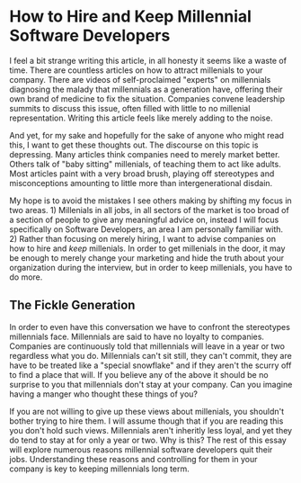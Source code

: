 # How to Hire and Keep Millennial Software Developers

I feel a bit strange writing this article, in all honesty it seems like a waste of time. There are countless articles on how to attract millenials to your company. There are videos of self-proclaimed "experts" on millennials diagnosing the malady that millennials as a generation have, offering their own brand of medicine to fix the situation. Companies convene leadership summits to discuss this issue, often filled with little to no millenial representation. Writing this article feels like merely adding to the noise.

And yet, for my sake and hopefully for the sake of anyone who might read this, I want to get these thoughts out. The discourse on this topic is depressing. Many articles think companies need to merely market better. Others talk of "baby sitting" millenials, of teaching them to act like adults. Most articles paint with a very broad brush, playing off stereotypes and misconceptions amounting to little more than intergenerational disdain.

My hope is to avoid the mistakes I see others making by shifting my focus in two areas. 1) Millenials in all jobs, in all sectors of the market is too broad of a section of people to give any meaningful advice on, instead I will focus specifically on Software Developers, an area I am personally familiar with. 2) Rather than focusing on merely hiring, I want to advise companies on how to hire and *keep* millenials. In order to get millenials in the door, it may be enough to merely change your marketing and hide the truth about your organization during the interview, but in order to keep millenials, you have to do more.

## The Fickle Generation

In order to even have this conversation we have to confront the stereotypes millennials face. Millennials are said to have no loyalty to companies. Companies are continuously told that millennials will leave in a year or two regardless what you do. Millennials can't sit still, they can't commit, they are have to be treated like a "special snowflake" and if they aren't the scurry off to find a place that will. If you believe any of the above it should be no surprise to you that millennials don't stay at your company. Can you imagine having a manger who thought these things of you?

If you are not willing to give up these views about millenials, you shouldn't bother trying to hire them. I will assume though that if you are reading this you don't hold such views. Millennials aren't inheritly less loyal, and yet they do tend to stay at for only a year or two. Why is this? The rest of this essay will explore numerous reasons millennial software developers quit their jobs. Understanding these reasons and controlling for them in your company is key to keeping millennials long term.



